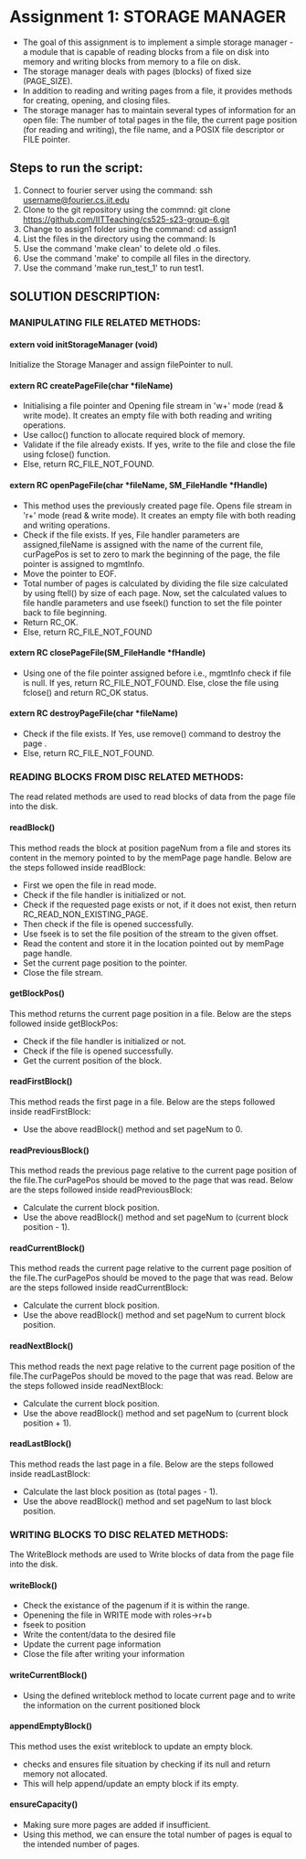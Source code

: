 
# Assignment 1: STORAGE MANAGER

- The goal of this assignment is to implement a simple storage manager - a module that is capable of reading blocks from a file on disk into memory and writing blocks from memory to a file on disk.<br>
- The storage manager deals with pages (blocks) of fixed size (PAGE_SIZE). <br>
- In addition to reading and writing pages from a file, it provides methods for creating, opening, and closing files. <br>
- The storage manager has to maintain several types of information for an open file: The number of total pages in the file, the current page position (for reading and writing), the file name, and a POSIX file descriptor or FILE pointer. <br>

## Steps to run the script:

1. Connect to fourier server using the command: ssh username@fourier.cs.iit.edu
2. Clone to the git repository using the commnd: git clone https://github.com/IITTeaching/cs525-s23-group-6.git
3. Change to assign1 folder using the command: cd assign1
4. List the files in the directory using the command: ls
5. Use the command 'make clean' to delete old .o files.
6. Use the command 'make' to compile all files in the directory.
7. Use the command 'make run_test_1' to run test1.


## SOLUTION DESCRIPTION:

### MANIPULATING FILE RELATED METHODS:

#### extern void initStorageManager (void)
Initialize the Storage Manager and assign filePointer to null.

#### extern RC createPageFile(char *fileName)

- Initialising a file pointer and Opening file stream in 'w+' mode (read & write mode). It creates an empty file with both reading and writing operations.
- Use calloc() function to allocate required block of memory.
- Validate if the file already exists. If yes, write to the file and close the file using fclose() function.
- Else, return RC_FILE_NOT_FOUND.

#### extern RC openPageFile(char *fileName, SM_FileHandle *fHandle)

- This method uses the previously created page file. Opens file stream in 'r+' mode (read & write mode). It creates an empty file with both reading and writing operations.
- Check if the file exists. If yes, File handler parameters are assigned,fileName is assigned with the name of the current file, curPagePos is set to zero to mark the beginning of the page, the file pointer is assigned to mgmtInfo.
- Move the pointer to EOF.
- Total number of pages is calculated by dividing the file size calculated by using ftell() by size of each page.
Now, set the calculated values to file handle parameters and use fseek() function to set the file pointer back to file beginning.
- Return RC_OK.
- Else, return RC_FILE_NOT_FOUND

#### extern RC closePageFile(SM_FileHandle *fHandle)

- Using one of the file pointer assigned before i.e., mgmtInfo check if file is null. If yes, return RC_FILE_NOT_FOUND. Else, close the file using fclose() and return RC_OK status.

#### extern RC destroyPageFile(char *fileName)
- Check if the file exists. If Yes, use remove() command to destroy the page .
- Else, return RC_FILE_NOT_FOUND.



### READING BLOCKS FROM DISC RELATED METHODS:

The read related methods are used to read blocks of data from the page file into the disk.

#### readBlock()
This method reads the block at position pageNum from a file and stores its content in the memory pointed to by the memPage page handle. 
Below are the steps followed inside readBlock:
- First we open the file in read mode.
- Check if the file handler is initialized or not.
- Check if the requested page exists or not, if it does not exist, then return RC_READ_NON_EXISTING_PAGE.
- Then check if the file is opened successfully.
- Use fseek is to set the file position of the stream to the given offset.
- Read the content and store it in the location pointed out by memPage page handle.
- Set the current page position to the pointer.
- Close the file stream.

#### getBlockPos()
This method returns the current page position in a file. 
Below are the steps followed inside getBlockPos:
- Check if the file handler is initialized or not.
- Check if the file is opened successfully.
- Get the current position of the block.

#### readFirstBlock()
This method reads the first page in a file. 
Below are the steps followed inside readFirstBlock:
- Use the above readBlock() method and set pageNum to 0.

#### readPreviousBlock()
This method reads the previous page relative to the current page position of the file.The curPagePos should be moved to the page that was read. 
Below are the steps followed inside readPreviousBlock: 
- Calculate the current block position.
- Use the above readBlock() method and set pageNum to (current block position - 1).

#### readCurrentBlock()
This method reads the current page relative to the current page position of the file.The curPagePos should be moved to the page that was read. 
Below are the steps followed inside readCurrentBlock:
- Calculate the current block position.
- Use the above readBlock() method and set pageNum to current block position.

#### readNextBlock()
This method reads the next page relative to the current page position of the file.The curPagePos should be moved to the page that was read. 
Below are the steps followed inside readNextBlock:
- Calculate the current block position.
- Use the above readBlock() method and set pageNum to (current block position + 1).

#### readLastBlock()
This method reads the last page in a file. 
Below are the steps followed inside readLastBlock:
- Calculate the last block position as (total pages - 1).
- Use the above readBlock() method and set pageNum to last block position.


### WRITING BLOCKS TO DISC RELATED METHODS:

The WriteBlock  methods are used to Write blocks of data from the page file into the disk.

#### writeBlock()

- Check the existance of the pagenum if it is within the range.
- Openening the file in WRITE mode with roles->r+b
- fseek to position
- Write the content/data to the desired file 
- Update the current page information 
- Close the file after writing your information

####  writeCurrentBlock()

- Using the defined writeblock method to locate current page and to write the information on the current positioned block

#### appendEmptyBlock()
This method uses the exist writeblock to update an empty block.
- checks and ensures file situation by checking if its null and return memory not allocated. 
- This will help append/update an empty block if its empty.

#### ensureCapacity()
- Making sure more pages are added if insufficient.
- Using this method, we can ensure the total number of pages is equal to the intended number of pages.

